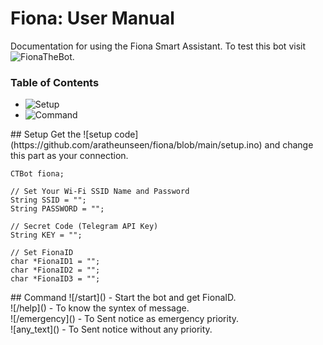 # Fiona: User Manual
Documentation for using the Fiona Smart Assistant. To test this bot visit ![FionaTheBot](https://t.me/FionaTheBot).

###  Table of Contents
- ![Setup](#setup)
- ![Command](#command)


<a name="setup"/>
## Setup
Get the ![setup code](https://github.com/aratheunseen/fiona/blob/main/setup.ino) and change this part as your connection.

    CTBot fiona;

    // Set Your Wi-Fi SSID Name and Password
    String SSID = "";
    String PASSWORD = "";

    // Secret Code (Telegram API Key)
    String KEY = "";

    // Set FionaID
    char *FionaID1 = "";
    char *FionaID2 = "";
    char *FionaID3 = "";

<a name="command"/>
## Command
![/start]() - Start the bot and get FionaID.<br>
![/help]() - To know the syntex of message.<br>
![/emergency]() - To Sent notice as emergency priority.<br>
![any_text]() - To Sent notice without any priority.
